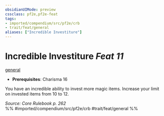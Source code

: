 ```yaml
---
obsidianUIMode: preview
cssclass: pf2e,pf2e-feat
tags:
- imported/compendium/src/pf2e/crb
- trait/feat/general
aliases: ["Incredible Investiture"]
---
```

# Incredible Investiture  *Feat 11*  
[general](general.md)  

- **Prerequisites**: Charisma 16

You have an incredible ability to invest more magic items. Increase your limit on invested items from 10 to 12.

*Source: Core Rulebook p. 262*  
%% #imported/compendium/src/pf2e/crb #trait/feat/general %%
